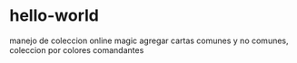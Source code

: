 # hello-world
manejo de coleccion online magic
agregar cartas comunes y no comunes, coleccion por colores
comandantes
